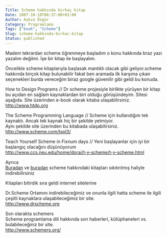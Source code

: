 ```yaml
---
Title: Scheme hakkında birkaç kitap
Date: 2007-10-18T06:37:00+03:00
Author: Aşkın Özgür
Category: Programlama
Tags: ["book", "Scheme"]
Slug: scheme-hakkinda-birkac-kitap
Status: published
---
```


Madem tekrardan scheme öğrenmeye başladım o konu hakkında braz yazı yazalım değilmi. İşe bir kitap ile başlayalım.

Öncelikle scheme kitaplarıyla başlasak mantıklı olacak gibi geliyor.scheme hakkında birçok kitap bulunabilir fakat ben aramada ilk karşıma çıkan seçenekleri burda vereceğim biraz google güvenilir gibi geldi bu konuda.

How to Design Programs // Dr scheme projesiyle birlikte yürüyen bir kitap bu açıdan en sağlam kaynaklardan biri olduğu görüşündeyim. Sitesi aşağıda. Site üzerinden e-book olarak kitaba ulaşabilirsiniz.  
<http://www.htdp.org>

The Scheme Programming Language // Scheme için kullandığım tek kaynaktı. Ancak tek kaynak hiç bir şekilde yetmiyor.  
Aynı şekilde site üzerinden bu kitabada ulaşabilirsiniz.  
<http://www.scheme.com/tspl3/>

Teach Yourself Scheme in Fixnum days // Yeni başlayanlar için iyi bir başlangıç olacağını düşünüyorum  
<http://www.ccs.neu.edu/home/dorai/t-y-scheme/t-y-scheme.html>

Ayrıca  
[Buradan](/documents/programming/scheme/Teach_yourself_scheme_fixday.zip "Teach_yourself_scheme_fixday") ve [buradan](/documents/programming/scheme/the_scheme_programming_language.zip "the_scheme_programming_language")  scheme hakkındaki kitapları sıkıtırılmış haliyle indirebilirsiniz

Kitapları bitirdik sıra geldi internet sitelerine

Dr.Scheme Ortamını indirebileceğimiz ve onunla ilgili hatta scheme ile ilgili çeşitli kaynaklara ulaşabileceğimiz bir site.  
<http://www.drscheme.org>

Son olarakta schemers  
Scheme programlama dili hakkında son haberleri, kütüphaneleri vs. bulabileceğiniz bir site.  
<http://www.schemers.org/>

<!--more-->
